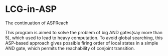 # LCG-in-ASP

The continuation of ASPReach

This program is aimed to solve the problem of big AND gates(say more than 5), which used to lead to heavy computation. To avoid global searching, this ASP-based approach gives possible firing order of local states in a simple AND gate, which permits the reachability of conjoint transition.
